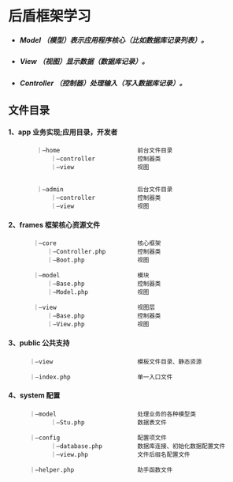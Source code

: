 #   后盾框架学习

* #####    Model         （模型）表示应用程序核心（比如数据库记录列表）。
* #####   View           （视图）显示数据（数据库记录）。
* #####   Controller     （控制器）处理输入（写入数据库记录）。

##      文件目录
####        1、app                业务实现;应用目录，开发者
            ｜—home                      前台文件目录
                ｜—controller            控制器类
                ｜—view                  视图
            
            
            ｜—admin                     后台文件目录     
                ｜—controller            控制器类
                ｜—view                  视图       
            
####       2、frames             框架核心资源文件    
           ｜—core                       核心框架
               ｜—Controller.php         控制器类
               ｜—Boot.php               视图   
           
           ｜—model                      模块  
               ｜—Base.php               控制器类
               ｜—Model.php              视图     
            
           ｜—view                       视图层  
               ｜—Base.php               控制器类
               ｜—View.php               视图     
                          
           
####      3、public             公共支持
          ｜—view                        模板文件目录、静态资源
          
          ｜—index.php                   单一入口文件
              
####      4、system             配置
          ｜—model                       处理业务的各种模型类
                ｜—Stu.php               数据表文件
            
          ｜—config                      配置项文件
                ｜—database.php          数据库连接、初始化数据配置文件  
                ｜—view.php              文件后缀名配置文件
            
          ｜—helper.php                  助手函数文件



        
        